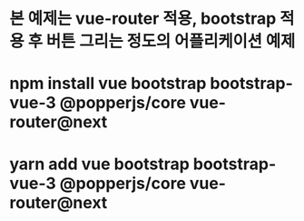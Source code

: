 # 본 예제는 vue-router 적용, bootstrap 적용 후 버튼 그리는 정도의 어플리케이션 예제

# npm install vue bootstrap bootstrap-vue-3 @popperjs/core vue-router@next
# yarn add vue bootstrap bootstrap-vue-3 @popperjs/core vue-router@next



